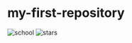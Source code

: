# my-first-repository
![school](https://user-images.githubusercontent.com/84978491/120100680-9f57bc80-c14a-11eb-8e3a-805ce9ed552b.jpg)
![stars](https://user-images.githubusercontent.com/84978491/120101541-2a3ab600-c14f-11eb-80e0-3738bda9c3a0.jpg)
